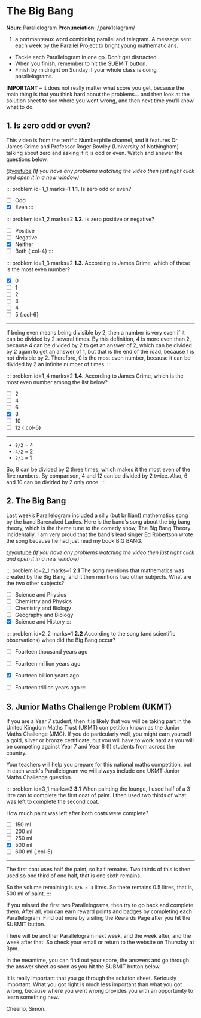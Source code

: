 # The Big Bang

<div class="dictionary">

__Noun__: Parallelogram
__Pronunciation__: /ˌparəˈlɛləɡram/

1. a portmanteaux word combining parallel and telegram. A message sent each
week by the Parallel Project to bright young mathematicians.

</div>

* Tackle each Parallelogram in one go. Don’t get distracted.
* When you finish, remember to hit the SUBMIT button.
*	Finish by midnight on Sunday if your whole class is doing parallelograms.

__IMPORTANT__ – it does not really matter what score you get, because the main thing is that you think hard about the problems... and then look at the solution sheet to see where you went wrong, and then next time you’ll know what to do.


## 1. Is zero odd or even?

This video is from the terrific Numberphile channel, and it features Dr James Grime and Professor Roger Bowley (University of Nothingham) talking about zero and asking if it is odd or even. Watch and answer the questions below.

@[youtube](8t1TC-5OLdM?end=382&rel=0) _(If you have any problems watching the video then just right click and open it in a new window)_

::: problem id=1_1 marks=1
__1.1.__ Is zero odd or even?

* [ ] Odd
* [x] Even
:::

::: problem id=1_2 marks=2
__1.2.__ Is zero positive or negative?

* [ ] Positive
* [ ] Negative
* [x] Neither
* [ ] Both
{.col-4}
:::

::: problem id=1_3 marks=2
__1.3.__ According to James Grime, which of these is the most even number?

* [x] 0
* [ ] 1
* [ ] 2
* [ ] 3
* [ ] 4
* [ ] 5
{.col-6}

---

If being even means being divisible by 2, then a number is very even if it can be divided by 2 several times. By this definition, 4 is more even than 2, because 4 can be divided by 2 to get an answer of 2, which can be divided by 2 again to get an answer of 1, but that is the end of the road, because 1 is not divisible by 2. Therefore, 0 is the most even number, because it can be divided by 2 an infinite number of times.
:::

::: problem id=1_4 marks=2
__1.4.__ According to James Grime, which is the most even number among the list below?

* [ ] 2
* [ ] 4
* [ ] 6
* [x] 8
* [ ] 10
* [ ] 12
{.col-6}

---

* `8/2` = 4
* `4/2` = 2
* `2/1` = 1

So, 8 can be divided by 2 three times, which makes it the most even of the five numbers. By comparison, 4 and 12 can be divided by 2 twice. Also, 6 and 10 can be divided by 2 only once.
:::


## 2. The Big Bang

Last week’s Parallelogram included a silly (but brilliant) mathematics song by the band Barenaked Ladies. Here is the band’s song about the big bang theory, which is the theme tune to the comedy show, The Big Bang Theory. Incidentally, I am very proud that the band’s lead singer Ed Robertson wrote the song because he had just read my book BIG BANG.

@[youtube](CMSYv_Z4SI8?rel=0) _(If you have any problems watching the video then just right click and open it in a new window)_

::: problem id=2_1 marks=1
__2.1__ The song mentions that mathematics was created by the Big Bang, and it then mentions two other subjects. What are the two other subjects?

* [ ] Science and Physics
* [ ] Chemistry and Physics
* [ ] Chemistry and Biology
* [ ] Geography and Biology
* [x] Science and History
:::

::: problem id=2_2 marks=1
__2.2__ According to the song (and scientific observations) when did the Big Bang occur?

* [ ] Fourteen thousand years ago
* [ ] Fourteen million years ago
* [x] Fourteen billion years ago
* [ ] Fourteen trillion years ago
:::


## 3.	Junior Maths Challenge Problem (UKMT)

If you are a Year 7 student, then it is likely that you will be taking part in the United Kingdom Maths Trust (UKMT) competition known as the Junior Maths Challenge (JMC). If you do particularly well, you might earn yourself a gold, silver or bronze certificate, but you will have to work hard as you will be competing against Year 7 and Year 8 (!) students from across the country.

Your teachers will help you prepare for this national maths competition, but in each week's Parallelogram we will always include one UKMT Junior Maths Challenge question.

::: problem id=3_1 marks=3
__3.1__ When painting the lounge, I used half of a 3 litre can to complete the first coat of paint. I then used two thirds of what was left to complete the second coat.

How much paint was left after both coats were complete?

* [ ] 150 ml
* [ ] 200 ml
* [ ] 250 ml
* [x] 500 ml
* [ ] 600 ml
{.col-5}

---

The first coat uses half the paint, so half remains. Two thirds of this is then used so one third of one half, that is one sixth remains.

So the volume remaining is `1/6 × 3` litres. So there remains 0.5 litres, that is, 500 ml of paint.
:::


If you missed the first two Parallelograms, then try to go back and complete them. After all, you can earn reward points and badges by completing each Parallelogram. Find out more by visiting the Rewards Page after you hit the SUBMIT button.

There will be another Parallelogram next week, and the week after, and the week after that. So check your email or return to the website on Thursday at 3pm.

In the meantime, you can find out your score, the answers and go through the answer sheet as soon as you hit the SUBMIT button below.

It is really important that you go through the solution sheet. Seriously important. What you got right is much less important than what you got wrong, because where you went wrong provides you with an opportunity to learn something new.

Cheerio,
Simon.
